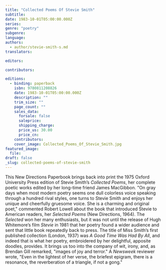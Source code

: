 ```yaml
---
title: "Collected Poems Of Stevie Smith"
subtitle:
date: 1983-10-01T05:00:00.000Z
series:
genre: "poetry"
subgenre:
language:
authors:
  - author/stevie-smith-s.md
translators:

editors:

contributors:

editions:
  - binding: paperback
    isbn: 9780811208826
    date: 1983-10-01T05:00:00.000Z
    description: ""
    trim_size: ""
    page_count: ""
    sales_data:
      forsale: false
      saleprice:
      shipping_charge:
      price_us: 30.00
      price_cn:
    contributors:
    cover_image: Collected_Poems_Of_Stevie_Smith.jpg
featured_image:
  file:
draft: false
_slug: collected-poems-of-stevie-smith
---
```


This New Directions Paperbook brings back into print the 1975 Oxford University Press edition of Stevie Smith’s _Collected Poems_, her complete poetic works edited by her long-time friend James MacGibbon. "On gray days when most modern poetry seems one dull colorless voice speaking through a hundred rival styles, one turns to Stevie Smith and enjoys her unique and cheerfully gruesome voice. She is a charming and original poet," commented Robert Lowell about the book that introduced Stevie to American readers, her _Selected Poems_ (New Directions, 1964). The _Selected_ won her many enthusiasts, but it was not until the release of Hugh Whitemore’s film _Stevie_ in 1981 that her poetry found a wider audience and sent that little book repeatedly back to press. The title of Miss Smith’s first published collection (London, 1937) was _A Good Time Was Had By All_, and indeed that is what her poetry, embroidered by her delightful, apposite doodles, provides. It brings us too into the company of wit, irony, and, as Brendan Gill remarked, "images of joy and terror." A _Newsweek_ reviewer wrote, "Even in the lightest of her verse, the briefest epigram, there is a resonance, the reverberation of a triangle, if not a gong."

